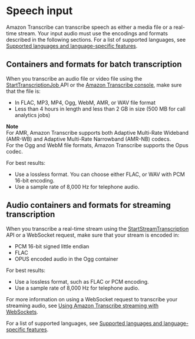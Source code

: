 # Speech input<a name="input"></a>

Amazon Transcribe can transcribe speech as either a media file or a real\-time stream\. Your input audio must use the encodings and formats described in the following sections\. For a list of supported languages, see [Supported languages and language\-specific features](how-it-works.md#table-language-matrix)\.

## Containers and formats for batch transcription<a name="batch-format"></a>

When you transcribe an audio file or video file using the [ StartTranscriptionJob ](API_StartTranscriptionJob.md) API or the [Amazon Transcribe console](https://console.aws.amazon.com/transcribe/), make sure that the file is:
+ In FLAC, MP3, MP4, Ogg, WebM, AMR, or WAV file format
+ Less than 4 hours in length and less than 2 GB in size \(500 MB for call analytics jobs\)

**Note**  
For AMR, Amazon Transcribe supports both Adaptive Multi\-Rate Wideband \(AMR\-WB\) and Adaptive Multi\-Rate Narrowband \(AMR\-NB\) codecs\.  
For the Ogg and WebM file formats, Amazon Transcribe supports the Opus codec\.

For best results: 
+ Use a lossless format\. You can choose either FLAC, or WAV with PCM 16\-bit encoding\.
+ Use a sample rate of 8,000 Hz for telephone audio\.

## Audio containers and formats for streaming transcription<a name="streaming-format"></a>

When you transcribe a real\-time stream using the [ StartStreamTranscription ](API_streaming_StartStreamTranscription.md) API or a WebSocket request, make sure that your stream is encoded in:
+ PCM 16\-bit signed little endian
+ FLAC
+ OPUS encoded audio in the Ogg container

For best results:
+ Use a lossless format, such as FLAC or PCM encoding\.
+ Use a sample rate of 8,000 Hz for telephone audio\.

For more information on using a WebSocket request to transcribe your streaming audio, see [Using Amazon Transcribe streaming with WebSockets](websocket.md)\.

For a list of supported languages, see [Supported languages and language\-specific features](how-it-works.md#table-language-matrix)\.